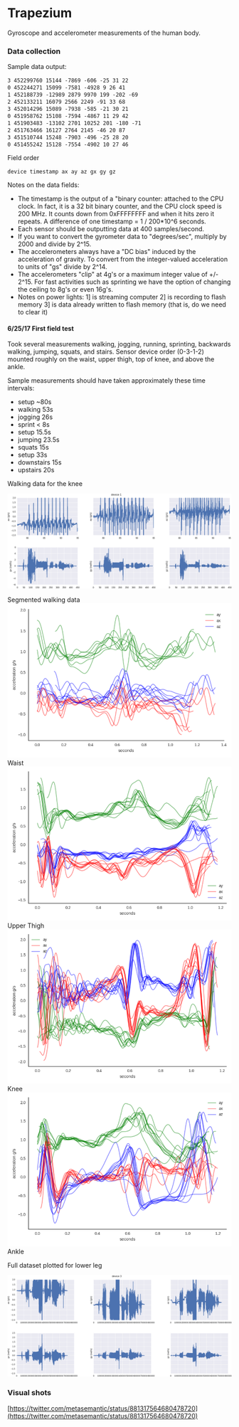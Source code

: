 # Trapezium

Gyroscope and accelerometer measurements of the human body.

### Data collection

Sample data output:

```
3 452299760 15144 -7869 -606 -25 31 22
0 452244271 15099 -7581 -4928 9 26 41
1 452188739 -12989 2879 9970 199 -202 -69
2 452133211 16079 2566 2249 -91 33 68
3 452014296 15089 -7938 -585 -21 30 21
0 451958762 15108 -7594 -4867 11 29 42
1 451903483 -13102 2701 10252 201 -180 -71
2 451763466 16127 2764 2145 -46 20 87
3 451510744 15248 -7903 -496 -25 28 20
0 451455242 15128 -7554 -4902 10 27 46
```

Field order
```
device timestamp ax ay az gx gy gz
```

Notes on the data fields:

+ The timestamp is the output of a "binary counter: attached to the CPU clock. In fact, it is a 32 bit binary counter, and the CPU clock speed is 200 MHz. It counts down from 0xFFFFFFFF and when it hits zero it repeats. A difference of one timestamp = 1 / 200*10^6 seconds.
+ Each sensor should be outputting data at 400 samples/second.
+ If you want to convert the gyrometer data to "degrees/sec", multiply by 2000 and divide by 2^15.
+ The accelerometers always have a "DC bias" induced by the acceleration of gravity. To convert from the integer-valued acceleration to units of "gs" divide by 2^14.
+ The accelerometers "clip" at 4g's or a maximum integer value of +/- 2^15. For fast activities such as sprinting we have the option of changing the ceiling to 8g's or even 16g's.
+ Notes on power lights: 1] is streaming computer 2] is recording to flash memory 3] is data already written to flash memory (that is, do we need to clear it) 

#### 6/25/17 First field test

Took several measurements walking, jogging, running, sprinting, backwards walking, jumping, squats, and stairs. Sensor device order (0-3-1-2) mounted roughly on the waist, upper thigh, top of knee, and above the ankle.

Sample measurements should have taken approximately these time intervals:

+ setup ~80s
+ walking 53s
+ jogging 26s
+ sprint < 8s
+ setup 15.5s
+ jumping 23.5s
+ squats 15s
+ setup 33s
+ downstairs 15s
+ upstairs 20s

Walking data for the knee

![Sample Data](figures/indoor_walking_test_knee_walking.png)

Segmented walking data
![Sample Data](figures/walking_steps_segmented_dev_0.png) Waist
![Sample Data](figures/walking_steps_segmented_dev_3.png) Upper Thigh
![Sample Data](figures/walking_steps_segmented_dev_1.png) Knee
![Sample Data](figures/walking_steps_segmented_dev_2.png) Ankle


Full dataset plotted for lower leg

![Sample Data](figures/indoor_walking_test_sample_plot.png)


### Visual shots

[https://twitter.com/metasemantic/status/881317564680478720](https://twitter.com/metasemantic/status/881317564680478720)